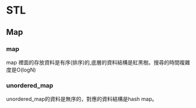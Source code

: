 # STL
## Map
### map
map 裡面的存放資料是有序(排序)的,底層的資料結構是紅黑樹。搜尋的時間複雜度是O(logN)
### unordered_map
unordered_map的資料是無序的，對應的資料結構是hash map。
